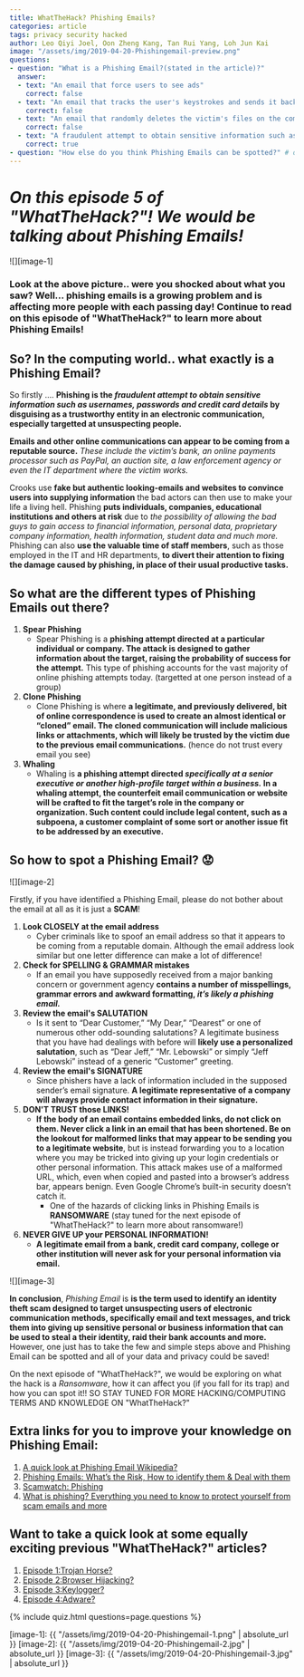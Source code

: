 ```yaml
---
title: WhatTheHack? Phishing Emails?
categories: article
tags: privacy security hacked
author: Leo Qiyi Joel, Oon Zheng Kang, Tan Rui Yang, Loh Jun Kai
image: "/assets/img/2019-04-20-Phishingemail-preview.png"
questions:
- question: "What is a Phishing Email?(stated in the article)?"
  answer: 
  - text: "An email that force users to see ads"
    correct: false
  - text: "An email that tracks the user's keystrokes and sends it back to the hacker for malicious intent"
    correct: false
  - text: "An email that randomly deletes the victim's files on the computer"
    correct: false
  - text: "A fraudulent attempt to obtain sensitive information such as usernames, passwords and credit card details"
    correct: true
- question: "How else do you think Phishing Emails can be spotted?" # open-ended, no answers
---
```


# **_On this episode 5 of "WhatTheHack?"! We would be talking about Phishing Emails!_** 

![][image-1]

### **Look at the above picture.. were you shocked about what you saw? Well... phishing emails is a growing problem and is affecting more people with each passing day! Continue to read on this episode of "WhatTheHack?" to learn more about Phishing Emails!**

## **So? In the computing world.. what exactly is a Phishing Email?**

So firstly .... **Phishing is the _fraudulent attempt to obtain sensitive information such as usernames, passwords and credit card details_ by disguising as a trustworthy entity in an electronic communication, especially targetted at unsuspecting people.**

**Emails and other online communications can appear to be coming from a reputable source.** _These include the victim’s bank, an online payments processor such as PayPal, an auction site, a law enforcement agency or even the IT department where the victim works._

Crooks use **fake but authentic looking-emails and websites to convince users into supplying information** the bad actors can then use to make your life a living hell. Phishing **puts individuals, companies, educational institutions and others at risk** due to _the possibility of allowing the bad guys to gain access to financial information, personal data, proprietary company information, health information, student data and much more._ Phishing can also **use the valuable time of staff members**, such as those employed in the IT and HR departments, **to divert their attention to fixing the damage caused by phishing, in place of their usual productive tasks.**

## **So what are the different types of Phishing Emails out there?**
1. **Spear Phishing**
   - Spear Phishing is a **phishing attempt directed at a particular individual or company. The attack is designed to gather information about the target, raising the probability of success for the attempt.** This type of phishing accounts for the vast majority of online phishing attempts today. (targetted at one person instead of a group)
2. **Clone Phishing**
   - Clone Phishing is where **a legitimate, and previously delivered, bit of online correspondence is used to create an almost identical or “cloned” email. The cloned communication will include malicious links or attachments, which will likely be trusted by the victim due to the previous email communications.** (hence do not trust every email you see)
3. **Whaling**
   - Whaling is **a phishing attempt directed _specifically at a senior executive or another high-profile target within a business._ In a whaling attempt, the counterfeit email communication or website will be crafted to fit the target’s role in the company or organization. Such content could include legal content, such as a subpoena, a customer complaint of some sort or another issue fit to be addressed by an executive.**

## **So how to spot a Phishing Email?  :worried:**

![][image-2] 

Firstly, if you have identified a Phishing Email, please do not bother about the email at all as it is just a **SCAM**!

1. **Look CLOSELY at the email address**
   - Cyber criminals like to spoof an email address so that it appears to be coming from a reputable domain. Although the email address look similar but one letter difference can make a lot of difference!
2. **Check for SPELLING & GRAMMAR mistakes**
   - If an email you have supposedly received from a major banking concern or government agency **contains a number of misspellings, grammar errors and awkward formatting, _it’s likely a phishing email._**
3. **Review the email's SALUTATION**
   - Is it sent to “Dear Customer,” “My Dear,” “Dearest” or one of numerous other odd-sounding salutations? A legitimate business that you have had dealings with before will **likely use a personalized salutation**, such as “Dear Jeff,” “Mr. Lebowski” or simply “Jeff Lebowski” instead of a generic “Customer” greeting.
4. **Review the email's SIGNATURE**
   - Since phishers have a lack of information included in the supposed sender’s email signature. **A legitimate representative of a company will always provide contact information in their signature.**
5. **DON'T TRUST those LINKS!**
   - **If the body of an email contains embedded links, do not click on them. Never click a link in an email that has been shortened. Be on the lookout for malformed links that may appear to be sending you to a legitimate website**, but is instead forwarding you to a location where you may be tricked into giving up your login credentials or other personal information. This attack makes use of a malformed URL, which, even when copied and pasted into a browser’s address bar, appears benign. Even Google Chrome’s built-in security doesn’t catch it.
     - One of the hazards of clicking links in Phishing Emails is **RANSOMWARE** (stay tuned for the next episode of "WhatTheHack?" to learn more about ransomware!)
6. **NEVER GIVE UP your PERSONAL INFORMATION!**
   - **A legitimate email from a bank, credit card company, college or other institution will never ask for your personal information via email.**

![][image-3]


**In conclusion**,  _Phishing Email_ is **is the term used to identify an identity theft scam designed to target unsuspecting users of electronic communication methods, specifically email and text messages, and trick them into giving up sensitive personal or business information that can be used to steal a their identity, raid their bank accounts and more.** However, one just has to take the few and simple steps above and Phishing Email can be spotted and all of your data and privacy could be saved! 


On the next episode of "WhatTheHack?", we would be exploring on what the hack is a _Ransomware_, how it can affect you (if you fall for its trap) and how you can spot it!! SO STAY TUNED FOR MORE HACKING/COMPUTING TERMS AND KNOWLEDGE ON "WhatTheHack?"


## Extra links for you to improve your knowledge on Phishing Email:
1. [A quick look at Phishing Email Wikipedia?](https://en.wikipedia.org/wiki/Phishing)
2. [Phishing Emails: What’s the Risk, How to identify them & Deal with them](https://pixelprivacy.com/resources/phishing-emails/)
3. [Scamwatch: Phishing](https://www.scamwatch.gov.au/types-of-scams/attempts-to-gain-your-personal-information/phishing)
4. [What is phishing? Everything you need to know to protect yourself from scam emails and more](https://www.zdnet.com/article/what-is-phishing-how-to-protect-yourself-from-scam-emails-and-more/)

## Want to take a quick look at some equally exciting previous "WhatTheHack?" articles?
1. [Episode 1:Trojan Horse?](https://dunmanhigh.github.io/smarticc/2018/10/20/trojan-horse)
2. [Episode 2:Browser Hijacking?](https://dunmanhigh.github.io/smarticc/2018/11/15/browser-hijacking)
3. [Episode 3:Keylogger?](https://dunmanhigh.github.io/smarticc/2019/01/17/keylogger)
4. [Episode 4:Adware?](https://dunmanhigh.github.io/smarticc/2019/02/23/adware)

{% include quiz.html questions=page.questions %}

[image-1]: {{ "/assets/img/2019-04-20-Phishingemail-1.png" | absolute_url }}
[image-2]: {{ "/assets/img/2019-04-20-Phishingemail-2.jpg" | absolute_url }}
[image-3]: {{ "/assets/img/2019-04-20-Phishingemail-3.jpg" | absolute_url }}
